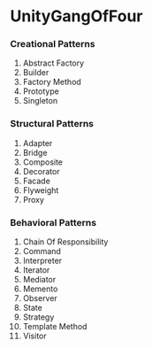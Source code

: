 # UnityGangOfFour

### Creational Patterns
1. Abstract Factory</br>
2. Builder</br>
3. Factory Method</br>
4. Prototype</br>
5. Singleton

### Structural Patterns
1. Adapter</br>
2. Bridge</br>
3. Composite</br>
4. Decorator</br>
5. Facade</br>
6. Flyweight</br>
7. Proxy</br>

### Behavioral Patterns
1. Chain Of Responsibility</br>
2. Command</br>
3. Interpreter</br>
4. Iterator</br>
5. Mediator</br>
6. Memento</br>
7. Observer</br>
8. State</br>
9. Strategy</br>
10. Template Method</br>
11. Visitor</br>
